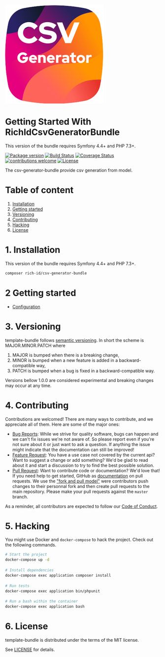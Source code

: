 ![Test Image 1](.github/csv-generator-bundle.svg)

Getting Started With RichIdCsvGeneratorBundle
=======================================

This version of the bundle requires Symfony 4.4+ and PHP 7.3+.

[![Package version](https://img.shields.io/packagist/v/rich-id/csv-generator-bundle)](https://packagist.org/packages/rich-id/csv-generator-bundle)
[![Build Status](https://img.shields.io/travis/rich-id/csv-generator-bundle.svg?branch=master)](https://travis-ci.org/rich-id/csv-generator-bundle?branch=master)
[![Coverage Status](https://coveralls.io/repos/github/rich-id/csv-generator-bundle/badge.svg?branch=master)](https://coveralls.io/github/rich-id/csv-generator-bundle?branch=master)
[![contributions welcome](https://img.shields.io/badge/contributions-welcome-brightgreen.svg?style=flat)](https://github.com/rich-id/csv-generator-bundle/issues)
[![License](https://img.shields.io/badge/license-MIT-red.svg)](LICENSE.md)

The csv-generator-bundle provide csv generation from model.

# Table of content

1. [Installation](#1-installation)
2. [Getting started](#2-getting-started)
3. [Versioning](#3-versioning)
4. [Contributing](#4-contributing)
5. [Hacking](#5-hacking)
6. [License](#6-license)


# 1. Installation

This version of the bundle requires Symfony 4.4+ and PHP 7.3+.

```bash
composer rich-id/csv-generator-bundle
```

# 2 Getting started

- [Configuration](Docs/Configuration.md)

# 3. Versioning

template-bundle follows [semantic versioning](https://semver.org/). In short the scheme is MAJOR.MINOR.PATCH where
1. MAJOR is bumped when there is a breaking change,
2. MINOR is bumped when a new feature is added in a backward-compatible way,
3. PATCH is bumped when a bug is fixed in a backward-compatible way.

Versions bellow 1.0.0 are considered experimental and breaking changes may occur at any time.


# 4. Contributing

Contributions are welcomed! There are many ways to contribute, and we appreciate all of them. Here are some of the major ones:

* [Bug Reports](https://github.com/rich-id/csv-generator-bundle/issues): While we strive for quality software, bugs can happen and we can't fix issues we're not aware of. So please report even if you're not sure about it or just want to ask a question. If anything the issue might indicate that the documentation can still be improved!
* [Feature Request](https://github.com/rich-id/csv-generator-bundle/issues): You have a use case not covered by the current api? Want to suggest a change or add something? We'd be glad to read about it and start a discussion to try to find the best possible solution.
* [Pull Request](https://github.com/rich-id/csv-generator-bundle/merge_requests): Want to contribute code or documentation? We'd love that! If you need help to get started, GitHub as [documentation](https://help.github.com/articles/about-pull-requests/) on pull requests. We use the ["fork and pull model"](https://help.github.com/articles/about-collaborative-development-models/) were contributors push changes to their personnal fork and then create pull requests to the main repository. Please make your pull requests against the `master` branch.

As a reminder, all contributors are expected to follow our [Code of Conduct](CODE_OF_CONDUCT.md).


# 5. Hacking

You might use Docker and `docker-compose` to hack the project. Check out the following commands.

```bash
# Start the project
docker-compose up -d

# Install dependencies
docker-compose exec application composer install

# Run tests
docker-compose exec application bin/phpunit

# Run a bash within the container
docker-compose exec application bash
```


# 6. License

template-bundle is distributed under the terms of the MIT license.

See [LICENSE](LICENSE.md) for details.
